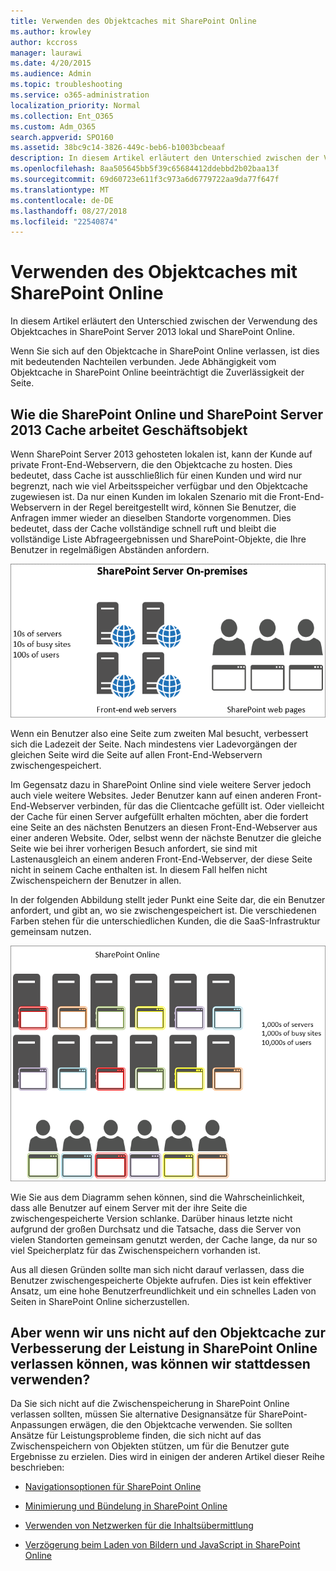 ```yaml
---
title: Verwenden des Objektcaches mit SharePoint Online
ms.author: krowley
author: kccross
manager: laurawi
ms.date: 4/20/2015
ms.audience: Admin
ms.topic: troubleshooting
ms.service: o365-administration
localization_priority: Normal
ms.collection: Ent_O365
ms.custom: Adm_O365
search.appverid: SPO160
ms.assetid: 38bc9c14-3826-449c-beb6-b1003bcbeaaf
description: In diesem Artikel erläutert den Unterschied zwischen der Verwendung des Objektcaches in SharePoint Server 2013 lokal und SharePoint Online.
ms.openlocfilehash: 8aa505645bb5f39c65684412ddebbd2b02baa13f
ms.sourcegitcommit: 69d60723e611f3c973a6d6779722aa9da77f647f
ms.translationtype: MT
ms.contentlocale: de-DE
ms.lasthandoff: 08/27/2018
ms.locfileid: "22540874"
---
```

# <a name="using-the-object-cache-with-sharepoint-online"></a>Verwenden des Objektcaches mit SharePoint Online

In diesem Artikel erläutert den Unterschied zwischen der Verwendung des Objektcaches in SharePoint Server 2013 lokal und SharePoint Online.
  
Wenn Sie sich auf den Objektcache in SharePoint Online verlassen, ist dies mit bedeutenden Nachteilen verbunden. Jede Abhängigkeit vom Objektcache in SharePoint Online beeinträchtigt die Zuverlässigkeit der Seite. 
  
## <a name="how-the-sharepoint-online-and-sharepoint-server-2013-object-cache-works"></a>Wie die SharePoint Online und SharePoint Server 2013 Cache arbeitet Geschäftsobjekt

Wenn SharePoint Server 2013 gehosteten lokalen ist, kann der Kunde auf private Front-End-Webservern, die den Objektcache zu hosten. Dies bedeutet, dass Cache ist ausschließlich für einen Kunden und wird nur begrenzt, nach wie viel Arbeitsspeicher verfügbar und den Objektcache zugewiesen ist. Da nur einen Kunden im lokalen Szenario mit die Front-End-Webservern in der Regel bereitgestellt wird, können Sie Benutzer, die Anfragen immer wieder an dieselben Standorte vorgenommen. Dies bedeutet, dass der Cache vollständige schnell ruft und bleibt die vollständige Liste Abfrageergebnissen und SharePoint-Objekte, die Ihre Benutzer in regelmäßigen Abständen anfordern.
  
![Zeigt lokalen Front-End-Webservern Datenverkehr und Auslastung](media/a0d38b36-4909-4abb-8d4e-4930814bb3de.png)
  
Wenn ein Benutzer also eine Seite zum zweiten Mal besucht, verbessert sich die Ladezeit der Seite. Nach mindestens vier Ladevorgängen der gleichen Seite wird die Seite auf allen Front-End-Webservern zwischengespeichert.
  
Im Gegensatz dazu in SharePoint Online sind viele weitere Server jedoch auch viele weitere Websites. Jeder Benutzer kann auf einen anderen Front-End-Webserver verbinden, für das die Clientcache gefüllt ist. Oder vielleicht der Cache für einen Server aufgefüllt erhalten möchten, aber die fordert eine Seite an des nächsten Benutzers an diesen Front-End-Webserver aus einer anderen Website. Oder, selbst wenn der nächste Benutzer die gleiche Seite wie bei ihrer vorherigen Besuch anfordert, sie sind mit Lastenausgleich an einem anderen Front-End-Webserver, der diese Seite nicht in seinem Cache enthalten ist. In diesem Fall helfen nicht Zwischenspeichern der Benutzer in allen.
  
In der folgenden Abbildung stellt jeder Punkt eine Seite dar, die ein Benutzer anfordert, und gibt an, wo sie zwischengespeichert ist. Die verschiedenen Farben stehen für die unterschiedlichen Kunden, die die SaaS-Infrastruktur gemeinsam nutzen.
  
![Zeigt die Ergebnisse der Zwischenspeicherung von Objekten in SharePoint Online](media/25d04011-ef83-4cb7-9e04-a6ed490f63c3.png)
  
Wie Sie aus dem Diagramm sehen können, sind die Wahrscheinlichkeit, dass alle Benutzer auf einem Server mit der ihre Seite die zwischengespeicherte Version schlanke. Darüber hinaus letzte nicht aufgrund der großen Durchsatz und die Tatsache, dass die Server von vielen Standorten gemeinsam genutzt werden, der Cache lange, da nur so viel Speicherplatz für das Zwischenspeichern vorhanden ist.
  
Aus all diesen Gründen sollte man sich nicht darauf verlassen, dass die Benutzer zwischengespeicherte Objekte aufrufen. Dies ist kein effektiver Ansatz, um eine hohe Benutzerfreundlichkeit und ein schnelles Laden von Seiten in SharePoint Online sicherzustellen.
  
## <a name="if-we-cant-rely-on-the-object-cache-to-improve-performance-in-sharepoint-online-what-do-we-use-instead"></a>Aber wenn wir uns nicht auf den Objektcache zur Verbesserung der Leistung in SharePoint Online verlassen können, was können wir stattdessen verwenden?

Da Sie sich nicht auf die Zwischenspeicherung in SharePoint Online verlassen sollten, müssen Sie alternative Designansätze für SharePoint-Anpassungen erwägen, die den Objektcache verwenden. Sie sollten Ansätze für Leistungsprobleme finden, die sich nicht auf das Zwischenspeichern von Objekten stützen, um für die Benutzer gute Ergebnisse zu erzielen. Dies wird in einigen der anderen Artikel dieser Reihe beschrieben:
  
- [Navigationsoptionen für SharePoint Online](navigation-options-for-sharepoint-online.md)
    
- [Minimierung und Bündelung in SharePoint Online](minification-and-bundling-in-sharepoint-online.md)
    
- [Verwenden von Netzwerken für die Inhaltsübermittlung](using-content-delivery-networks-with-sharepoint-online.md)
    
- [Verzögerung beim Laden von Bildern und JavaScript in SharePoint Online](delay-loading-images-and-javascript-in-sharepoint-online.md)
    

